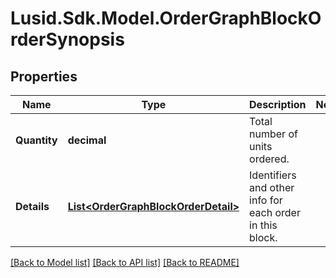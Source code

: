 # Lusid.Sdk.Model.OrderGraphBlockOrderSynopsis

## Properties

Name | Type | Description | Notes
------------ | ------------- | ------------- | -------------
**Quantity** | **decimal** | Total number of units ordered. | 
**Details** | [**List&lt;OrderGraphBlockOrderDetail&gt;**](OrderGraphBlockOrderDetail.md) | Identifiers and other info for each order in this block. | 

[[Back to Model list]](../README.md#documentation-for-models) [[Back to API list]](../README.md#documentation-for-api-endpoints) [[Back to README]](../README.md)

